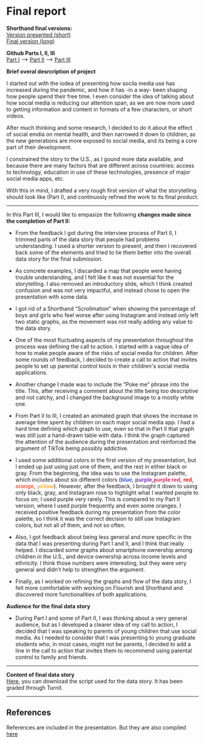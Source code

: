 # Final report

**Shorthand final versions:**  
[Version presented (short)](https://carnegiemellon.shorthandstories.com/poke-me/index.html)  
[Final version (long)](https://carnegiemellon.shorthandstories.com/poke-me_longversion/index.html)  

**Github Parts I, II, III**  
[Part I](https://ribarrag.github.io/portfolio/Final_PartI.html) -->
[Part II](https://ribarrag.github.io/portfolio/Final_PartII.html) -->
[Part III](https://ribarrag.github.io/portfolio/Final_PartIII.html)

**Brief overal desrcription of project**

I started out with the iodea of presenting how socila media use has increased during the pandemic, and how it has -in a way- been shaping how people spend their free time. I even consider the idea of talking about how social media is reducing our attention span, as we are now more used to getting information and content in formats of a few characters, or short videos.

After much thinking and some research, I decided to do it about the effect of social emdia on mental health, and then narrowed it down to children, as the new generations are more exposed to social media, and its being a core part of their development. 

I constrained the story to the U.S., as I gound more data available, and because there are many factors that are different across countries: access to technology, education in use of these technologies, presence of major social media apps, etc.

With this in mind, I drafted a very rough first version of what the storytelling should look like (Part I), and continuosly refined the work to its final product.

---

In this Part III, I would like to empasize the following **changes made since the completion of Part II:**

- From the feedback I got during the interview process of Part II, I trimmed parts of the data story that people had problems understanding. I used a shorter version to present, and then I recovered back some of the elements and tried to tie them better into the overall data story for the final submission. 

- As concrete examples, I discarded a map that people were having trouble understanding, and I felt like it was not essential for the storytelling. I also removed an introductory slide, which I think created confusion and was not very impactful, and instead chose to open the presentation with some data. 

- I got rid of a Shorthand “Scrollmation” when showing the percentage of boys and girls who feel worse after using Instagram and instead only left two static graphs, as the movement was not really adding any value to the data story.


- One of the most fluctuating aspects of my presentation throughout the process was defining the call to action. I started with a vague idea of how to make people aware of the risks of social media for children. After some rounds of feedback, I decided to create a call to action that invites people to set up parental control tools in their children's social media applications. 

- Another change I made was to include the “Poke me” phrase into the title. This, after receiving a comment about the title being too descriptive and not catchy, and I changed the background image to a mostly white one.

- From Part II to III, I created an animated graph that shows the increase in average time spent by children on each major social media app. I had a hard time defining which graph to use, even so that in Part II that graph was still just a hand-drawn table with data. I think the graph captured the attention of the audience during the presentation and reinforced the argument of TikTok being possibly addictive. 

- I used some additional colors in the first version of my presentation, but I ended up just using just one of them, and the rest in either black or gray. From the beginning, the idea was to use the Instagram palette, which includes about six different colors (<span style="color:#405DE6">**blue**</span>, <span style="color:#833AB4">**purple**</span>,<span style="color: #E1306C ">**purple red**</span>, <span style="color: #FD1D1D ">**red**</span>, <span style="color: #F56040">**orange**</span>, <span style="color: #FCAF45">**yellow**</span>). However, after the feedback, I brought it down to using only black, gray, and Instagram rose to highlight what I wanted people to focus on; I used purple very rarely. This is compared to my Part II version, where I used purple frequently and even some oranges. I received positive feedback during my presentation from the color palette, so I think it was the correct decision to still use Instagram colors, but not all of them, and not so often. 

- Also, I got feedback about being less general and more specific in the data that I was presenting during Part I and II, and I think that really helped. I discarded some graphs about smartphone ownership among children in the U.S., and device ownership across income levels and ethnicity. I think those numbers were interesting, but they were very general and didn’t help to strengthen the argument.

- Finally, as I worked on refining the graphs and flow of the data story, I felt more comfortable with working on Flourish and Shorthand and discovered more functionalities of both applications.

**Audience for the final data story**

- During Part I and some of Part II, I was thinking about a very general audience, but as I developed a clearer idea of my call to action, I decided that I was speaking to parents of young children that use social media. As I needed to consider that I was presenting to young graduate students who, in most cases, might not be parents, I decided to add a line in the call to action that invites them to recommend using parental control to family and friends.

---

**Content of final data story**  
[Here](https://github.com/ribarrag/portfolio/raw/main/social_media_icons/TSWD_ContentPresentation.docx), you can download the script used for the data story. It has been graded through Turnit.

---

## References
References are included in the presentation. But they are also compiled [here](https://ribarrag.github.io/portfolio/social_media_icons/references.html)
